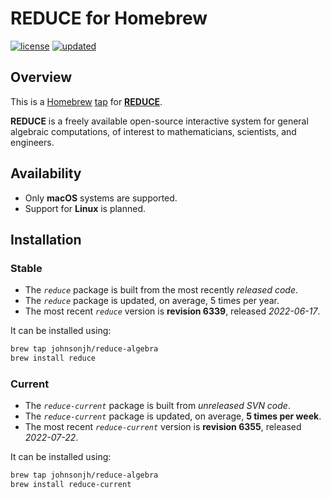 <!-- vim: set ft=markdown ts=4 sw=4 tw=0 expandtab colorcolumn=80 :         -->
<!-- SPDX-License-Identifier: BSD-2-Clause                                  -->
<!--                                                                        -->
<!-- Copyright (c) 2022 Jeffrey H. Johnson <trnsz@pobox.com>                -->
<!--                                                                        -->
<!-- Redistribution and use in source and binary forms, with or without     -->
<!-- modification, are permitted provided that the following conditions are -->
<!-- met:                                                                   -->
<!--                                                                        -->
<!--   1. Redistributions of source code must retain the relevant copyright -->
<!--      notice, this list of conditions and the following disclaimer.     -->
<!--                                                                        -->
<!--   2. Redistributions in binary form must reproduce the relevant        -->
<!--      copyright notice, this list of conditions and the following       -->
<!--      disclaimer in the documentation and/or other materials provided   -->
<!--      with the distribution.                                            -->
<!--                                                                        -->
<!-- THIS SOFTWARE IS PROVIDED BY THE COPYRIGHT HOLDERS AND CONTRIBUTORS    -->
<!-- "AS IS" AND ANY EXPRESS OR IMPLIED WARRANTIES, INCLUDING, BUT NOT      -->
<!-- LIMITED TO, THE IMPLIED WARRANTIES OF MERCHANTABILITY AND FITNESS FOR  -->
<!-- A PARTICULAR PURPOSE ARE DISCLAIMED. IN NO EVENT SHALL THE COPYRIGHT   -->
<!-- OWNERS OR CONTRIBUTORS BE LIABLE FOR ANY DIRECT, INDIRECT, INCIDENTAL, -->
<!-- SPECIAL, EXEMPLARY, OR CONSEQUENTIAL DAMAGES (INCLUDING, BUT NOT       -->
<!-- LIMITED TO, PROCUREMENT OF SUBSTITUTE GOODS OR SERVICES; LOSS OF USE,  -->
<!-- DATA, OR PROFITS; OR BUSINESS INTERRUPTION) HOWEVER CAUSED AND ON ANY  -->
<!-- THEORY OF LIABILITY, WHETHER IN CONTRACT, STRICT LIABILITY, OR TORT    -->
<!-- (INCLUDING NEGLIGENCE OR OTHERWISE) ARISING IN ANY WAY OUT OF THE USE  -->
<!-- OF THIS SOFTWARE, EVEN IF ADVISED OF THE POSSIBILITY OF SUCH DAMAGE.   -->
<!--                                                                        -->
# REDUCE for Homebrew

[![license](https://img.shields.io/github/license/johnsonjh/homebrew-reduce-algebra.svg?color=blue)](/LICENSE)
[![updated](https://img.shields.io/github/last-commit/johnsonjh/homebrew-reduce-algebra.svg?color=blue&label=updated)](https://github.com/johnsonjh/homebrew-reduce-algebra/commits/master)

## Overview

This is a [Homebrew](https://brew.sh/) [tap](https://docs.brew.sh/Taps) for
[**REDUCE**](https://reduce-algebra.sourceforge.io/).

**REDUCE** is a freely available open-source interactive system for general
algebraic computations, of interest to mathematicians, scientists, and
engineers.

## Availability

* Only **macOS** systems are supported.
* Support for **Linux** is planned.

## Installation

### Stable

* The *`reduce`* package is built from the most recently *released code*.
* The *`reduce`* package is updated, on average, 5 times per year.
* The most recent *`reduce`* version is **revision 6339**,
  released *2022-06-17*.

It can be installed using:

```sh
brew tap johnsonjh/reduce-algebra
brew install reduce
```

### Current

* The *`reduce-current`* package is built from *unreleased SVN code*.
* The *`reduce-current`* package is updated, on average, **5 times per week**.
* The most recent *`reduce-current`* version is **revision 6355**,
  released *2022-07-22*.

It can be installed using:

```sh
brew tap johnsonjh/reduce-algebra
brew install reduce-current
```

